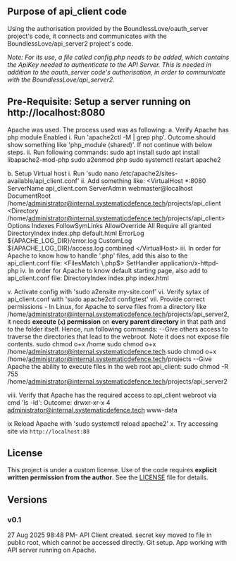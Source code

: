 ## Purpose of api_client code
Using the authorisation provided by the BoundlessLove/oauth_server project's code, it connects and communicates with the BoundlessLove/api_server2 project's code. 

*Note: For its use, a file called config.php needs to be added, which contains the ApiKey needed to authenticate to the API Server. This is needed in addition to the oauth_server code's authorisation, in order to communicate with the BoundlessLove/api_server2.*

## Pre-Requisite: Setup a server running on http://localhost:8080
Apache was used. The process used was as following:
a. Verify Apache has php module Enabled
i. Run 'apache2ctl -M | grep php'. Outcome should show something like 'php_module (shared)'. If not continue with below steps.
ii. Run following commands:
sudo apt install
sudo apt install libapache2-mod-php
sudo a2enmod php
sudo systemctl restart apache2


b. Setup Virtual host
i. Run 'sudo nano /etc/apache2/sites-available/api_client.conf'
ii. Add something like:
<VirtualHost *:8080
    ServerName api_client.com
    ServerAdmin webmaster@localhost
    DocumentRoot /home/administrator@internal.systematicdefence.tech/projects/api_client
    <Directory /home/administrator@internal.systematicdefence.tech/projects/api_client>
        Options Indexes FollowSymLinks
        AllowOverride All
        Require all granted
    </Directory>
    DirectoryIndex index.php default.html
    ErrorLog ${APACHE_LOG_DIR}/error.log
    CustomLog ${APACHE_LOG_DIR}/access.log combined
</VirtualHost>
iii. In order for Apache to know how to handle '.php' files, add this also to the api_client.conf file:
<FilesMatch \.php$>
    SetHandler application/x-httpd-php
</FilesMatch>
iv. In order for Apache to know default starting page, also add to api_client.conf file:
DirectoryIndex index.php index.html

v. Activate config with 'sudo a2ensite my-site.conf'
vi. Verify sytax of api_client.conf with 'sudo apache2ctl configtest'
vii. Provide correct permissions - In Linux, for Apache to serve files from a directory like /home/administrator@internal.systematicdefence.tech/projects/api_server2, it needs **execute (`x`) permission** on **every parent directory** in that path and to the folder itself. Hence, run following commands:
--Give others access to traverse the directories that lead to the webroot. Note it does not expose file contents.
sudo chmod o+x /home
sudo chmod o+x /home/administrator@internal.systematicdefence.tech
sudo chmod o+x /home/administrator@internal.systematicdefence.tech/projects
--Give Apache the ability to execute files in the web root api_client:
sudo chmod -R 755 /home/administrator@internal.systematicdefence.tech/projects/api_server2

viii. Verify that Apache has the required access to api_client webroot via cmd 'ls -ld':
Outcome: drwxr-xr-x 4 administrator@internal.systematicdefence.tech www-data

ix Reload Apache with 'sudo systemctl reload apache2'
x. Try accessing site via `http://localhost:88` 

## License
This project is under a custom license. Use of the code requires **explicit written permission from the author**. See the [LICENSE](./LICENSE) file for details.

## Versions
### v0.1 
27 Aug 2025 98:48 PM- API Client created. secret key moved to file in public root, which cannot be accessed directly. Git setup. App working with API server running on Apache.

